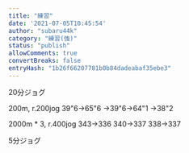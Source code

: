 ```yaml
---
title: "練習"
date: '2021-07-05T10:45:54'
author: "subaru44k"
category: "練習(強)"
status: "publish"
allowComments: true
convertBreaks: false
entryHash: "1b26f66207781b0b84dadeabaf35ebe3"
---
```

20分ジョグ

200m, r.200jog
39"6→65"6
→39"6→64"1
→38"2

2000m * 3, r.400jog
343→336
340→337
338→337

5分ジョグ
